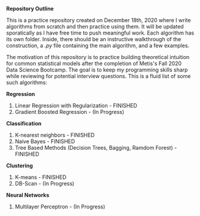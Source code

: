 **Repository Outline** 

This is a practice repository created on December 18th, 2020 where I write algorithms from scratch and then practice using them. It will be updated sporatically as I have free time to push meaningful work. Each algorithm has its own folder. Inside, there should be an instructive walkthrough of the construction, a *.py* file containing the main algorithm, and a few examples.

The motivation of this repository is to practice building theoretical intuition for common statistical models after the completion of Metis's Fall 2020 Data Science Bootcamp. The goal is to keep my programming skills sharp while reviewing for potential interview questions. This is a fluid list of some such algorithms:

**Regression**
1. Linear Regression with Regularization - FINISHED
2. Gradient Boosted Regression - (In Progress)

**Classification**
1. K-nearest neighbors - FINISHED
2. Naive Bayes - FINISHED
3. Tree Based Methods (Decision Trees, Bagging, Ramdom Forest) - FINISHED

**Clustering**
1. K-means - FINISHED
2. DB-Scan - (In Progress)

**Neural Networks**
1. Multilayer Perceptron - (In Progress)